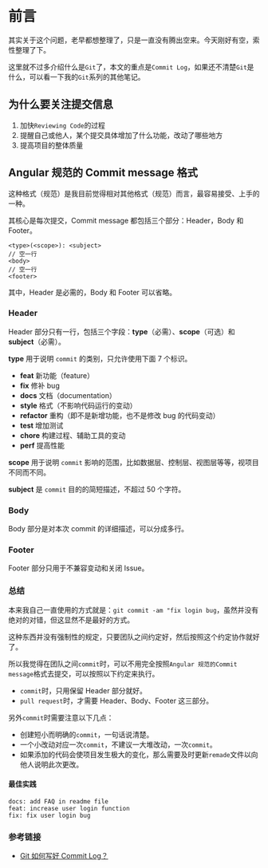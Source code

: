# 前言
其实关于这个问题，老早都想整理了，只是一直没有腾出空来。今天刚好有空，索性整理了下。

这里就不过多介绍什么是`Git`了，本文的重点是`Commit Log`，如果还不清楚`Git`是什么，可以看一下我的`Git`系列的其他笔记。

## 为什么要关注提交信息
1. 加快`Reviewing Code`的过程
2. 提醒自己或他人，某个提交具体增加了什么功能，改动了哪些地方
3. 提高项目的整体质量

## Angular 规范的 Commit message 格式
这种格式（规范）是我目前觉得相对其他格式（规范）而言，最容易接受、上手的一种。

其核心是每次提交，Commit message 都包括三个部分：Header，Body 和 Footer。
```
<type>(<scope>): <subject>
// 空一行
<body>
// 空一行
<footer>
```
其中，Header 是必需的，Body 和 Footer 可以省略。

### Header
Header 部分只有一行，包括三个字段：**type**（必需）、**scope**（可选）和 **subject**（必需）。

**type** 用于说明 `commit` 的类别，只允许使用下面 7 个标识。

* **feat** 新功能（feature）
* **fix** 修补 bug
* **docs** 文档（documentation）
* **style** 格式（不影响代码运行的变动）
* **refactor** 重构（即不是新增功能，也不是修改 bug 的代码变动）
* **test** 增加测试
* **chore** 构建过程、辅助工具的变动
* **perf** 提高性能

**scope** 用于说明 `commit` 影响的范围，比如数据层、控制层、视图层等等，视项目不同而不同。

**subject** 是 `commit` 目的的简短描述，不超过 50 个字符。

### Body
Body 部分是对本次 commit 的详细描述，可以分成多行。

### Footer
Footer 部分只用于不兼容变动和关闭 Issue。

### 总结
本来我自己一直使用的方式就是：`git commit -am "fix login bug`，虽然并没有绝对的对错，但这显然不是最好的方式。

这种东西并没有强制性的规定，只要团队之间约定好，然后按照这个约定协作就好了。

所以我觉得在团队之间`commit`时，可以不用完全按照`Angular 规范的Commit message`格式去提交，可以按照以下约定来执行。
* `commit`时，只用保留 Header 部分就好。
* `pull request`时，才需要 Header、Body、Footer 这三部分。

另外`commit`时需要注意以下几点：
* 创建短小而明确的`commit`，一句话说清楚。
* 一个小改动对应一次`commit`，不建议一大堆改动，一次`commit`。
* 如果添加的代码会使项目发生极大的变化，那么需要及时更新`remade`文件以向他人说明此次更改。

#### 最佳实践

```
docs: add FAQ in readme file
feat: increase user login function
fix: fix user login bug
```

### 参考链接
* [Git 如何写好 Commit Log？](https://ruby-china.org/topics/15737)